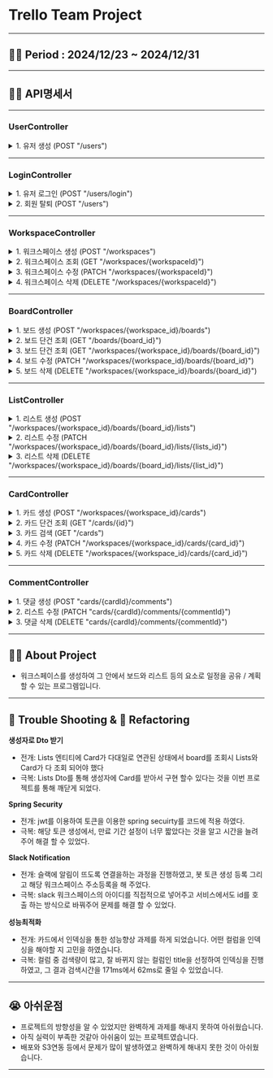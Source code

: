 # Trello Team Project

---
## 👨‍💻 Period : 2024/12/23 ~ 2024/12/31

---

## 👨‍💻 API명세서

---

### UserController

<details>
<summary>1. 유저 생성 (POST "/users")</summary>

- 요청
    - **Headers**:
        - Content-Type: application/json
    - **Body**:

  ```json
  {
      "email": "qwer@test.com",
      "password": "QweR1234@",
      "name":"홍길동",
      "role": "admin"
  }
  ```

    - 설명:

  | # | 이름      | 타입     | 설명       | Required |
  |---|---------|--------|----------|----------|
  | 1 | email   | String | 유저의 이메일  | O        |
  | 2 | password | String | 유저의 비밀번호 | O        |
  | 3 | name | String | 유저의 이름   | O        |
  | 4 | role | String | 유저의 권한   | O        |
</details>

---
### LoginController

<details>
<summary>1. 유저 로그인 (POST "/users/login")</summary>

- 요청
    - **Headers**:
        - Content-Type: application/json
    - **Body**:

  ```json
  {
      "email": "qwer@test.com",
      "password": "QweR1234@"
  }
  ```

    - 설명:

  | # | 이름      | 타입     | 설명       | Required |
      |---|---------|--------|----------|----------|
  | 1 | email   | String | 유저의 이메일  | O        |
  | 2 | password | String | 유저의 비밀번호 | O        |
</details>

<details>
<summary>2. 회원 탈퇴 (POST "/users")</summary>

- 요청
    - **Headers**:
        - Content-Type: application/json
    - **Body**:

  ```json
  {
      "password": "QweR1234@"
  }
  ```

    - 설명:

  | # | 이름      | 타입     | 설명       | Required |
        |---|---------|--------|----------|----------|
  | 1 | password | String | 유저의 비밀번호 | O        |
</details>

---
### WorkspaceController

<details>
<summary>1. 워크스페이스 생성 (POST "/workspaces")</summary>

- 요청
    - **Headers**:
        - Content-Type: application/json
    - **Path Variables**:
        - {workspaceId}: 수정할 워크스페이스 ID
        - **Body**:

  ```json
  {
      "title": "워크스페이스 제목1",
      "content": "내용"
  }
  ```

    - 설명:

  | # | 이름       | 타입     | 설명            | Required |
          |---|----------|--------|---------------|----------|
  | 1 | title    | String | 생성할 워크스페이스 제목 | O        |
  | 2 | content | String | 생성할 워크스페이스 내용 | X        |
-
</details>

<details>
<summary>2. 워크스페이스 조회 (GET "/workspaces/{workspaceId}")</summary>

- 요청
    - **Headers**:
        - Content-Type: application/json
    - **Path Variables**:
      - {workspaceId}: 조회할 워크스페이스 ID 

</details>

<details>
<summary>3. 워크스페이스 수정 (PATCH "/workspaces/{workspaceId}")</summary>

- 요청
    - **Headers**:
        - Content-Type: application/json
    - **Path Variables**:
        - {workspaceId}: 수정할 워크스페이스 ID
      - **Body**:

  ```json
  {
      "title": "워크스페이스 제목1",
      "content": "내용"
  }
  ```

    - 설명:

  | # | 이름       | 타입     | 설명            | Required |
        |---|----------|--------|---------------|----------|
  | 1 | title    | String | 수정할 워크스페이스 제목 | O        |
  | 2 | content | String | 수정할 워크스페이스 내용 | X        |
-
</details>

<details>
<summary>4. 워크스페이스 삭제 (DELETE "/workspaces/{workspaceId}")</summary>

- 요청
    - **Headers**:
        - Content-Type: application/json
    - **Path Variables**:
        - {workspaceId}: 삭제할 워크스페이스 ID
</details>

---
### BoardController

<details>
<summary>1. 보드 생성 (POST "/workspaces/{workspace_id}/boards")</summary>

- 요청
    - **Headers**:
        - Content-Type: application/json
    - **Part**:

  ```json
  {
    "title": "보드 제목1"
  }
  ```
  file
  - "background": "red.png"

    - 설명:

  | # | 이름          | 타입     | 설명        | Required |
        |---|-------------|--------|-----------|----------|
  | 1 | title        | String | 보드의 이름    | O        |
  | 2 | background | String | 보드의 배경 사진 | X        |

</details>

<details>
<summary>2. 보드 단건 조회 (GET "/boards/{board_id}")</summary>

- 요청
    - **Headers**:
        - Content-Type: application/json
    - **Path Variables**:
        - {board_id}: 조회할 보드 ID

</details>

<details>
<summary>3. 보드 단건 조회 (GET "/workspaces/{workspace_id}/boards/{board_id}")</summary>

- 요청
    - **Headers**:
        - Content-Type: application/json
    - **Path Variables**:
        - {workspace_id}: 조회할 워크스페이스 ID
        - {board_id}: 조회할 보드 ID

</details>

<details>
<summary>4. 보드 수정 (PATCH "/workspaces/{workspace_id}/boards/{board_id}")</summary>

- 요청
    - **Headers**:
        - Content-Type: application/json
    - **Path Variables**:
        - {workspace_id}: 조회할 워크스페이스 ID
        - {board_id}: 조회할 보드 ID
    - **Part**:

  ```json
  {
    "title": "보드 제목1"
  }
  ```
  file
    - "background": "red.png"

        - 설명:

  | # | 이름          | 타입     | 설명        | Required |
          |---|-------------|--------|-----------|----------|
  | 1 | title        | String | 보드의 이름    | O        |
  | 2 | background | String | 보드의 배경 사진 | X        |
-
</details>

<details>
<summary>5. 보드 삭제 (DELETE "/workspaces/{workspace_id}/boards/{board_id}")</summary>

- 요청
    - **Headers**:
        - Content-Type: application/json
    - **Path Variables**:
        - {workspace_id}: 삭제할 워크스페이스 ID
        - {board_id}: 삭제할 보드 ID
</details>

---
### ListController

<details>
<summary>1. 리스트 생성 (POST "/workspaces/{workspace_id}/boards/{board_id}/lists")</summary>

- 요청
    - **Headers**:
        - Content-Type: application/json
    - **Path Variables**:
        - {workspace_id}: 해당 워크스페이스 ID
        - {board_id}: 해당 보드 ID
    -  **Body**

  ```json
  {
      "title": "리스트 제목1"
  }
  ```

        - 설명:

  | # | 이름          | 타입     | 설명      | Required |
          |---|-------------|--------|---------|----------|
  | 1 | title        | String | 리스트의 이름 | O        |

</details>

<details>
<summary>2. 리스트 수정 (PATCH "/workspaces/{workspace_id}/boards/{board_id}/lists/{lists_id}")</summary>

- 요청
    - **Headers**:
        - Content-Type: application/json
    - **Path Variables**:
        - {workspace_id}: 해당 워크스페이스 ID
        - {board_id}: 해당 보드 ID
        - {lists_id}: 수정할 리스트 ID
    -  **Body**

  ```json
  {
      "title": "리스트 제목1",
      "order": 1
  }
  ```

        - 설명:

  | # | 이름          | 타입     | 설명      | Required |
            |---|-------------|--------|---------|----------|
  | 1 | title        | String | 리스트의 이름 | O        |
  | 2 | order        | Long   | 리스트의 순서 | O        |

</details>

<details>
<summary>3. 리스트 삭제 (DELETE "/workspaces/{workspace_id}/boards/{board_id}/lists/{list_id}")</summary>

- 요청
    - **Headers**:
        - Content-Type: application/json
    - **Path Variables**:
        - {workspace_id}: 삭제할 워크스페이스 ID
        - {board_id}: 삭제할 보드 ID
        - {lists_id}: 삭제할 리스트 ID
</details>

---
### CardController

<details>
<summary>1. 카드 생성 (POST "/workspaces/{workspace_id}/cards")</summary>

- 요청
    - **Headers**:
        - Content-Type: application/json
    - **Path Variables**:
        - {workspace_id}: 해당 워크스페이스 ID
    - **Part**:

  ```json
  {
      "title": "카드 제목1",
      "explanation": "설명",
      "deadline": "2024-12-25T20:00",
      "manager": "곽덕두"
  }
  ```
  file
    - "file": "red.png"

        - 설명:

  | # | 이름          | 타입            | 설명        | Required | 
  |---|-------------|---------------|-----------|----------|
    | 1 | title        | String        | 카드의 이름    | O        |
    | 2 | explanation | String        | 카드의 설명    | O        |
    | 2 | deadline | LocalDateTime | 데드라인      | O        |
    | 2 | manager | String        | 카드의 메니저   | O        |
    | 2 | file | File          | 카드의 첨부 파일 | X        |

</details>

<details>
<summary>2. 카드 단건 조회 (GET "/cards/{id}")</summary>

- 요청
    - **Headers**:
        - Content-Type: application/json
    - **Path Variables**:
        - {id}: 조회할 카드 ID

</details>

<details>
<summary>3. 카드 검색 (GET "/cards")</summary>

- 요청
    - **Headers**:
        - Content-Type: application/json
    - **Request Params**:
        - "boardId" : 1 (required = false)
        - "title" : "카드 제목" (required = false)
        - "content" : "카드 내용" (required = false)
        - "deadline" : "2024-12-25T00:00:00" (required = false)
        - "manager" : "곽덕두" (required = false)

</details>

<details>
<summary>4. 카드 수정 (PATCH "/workspaces/{workspace_id}/cards/{card_id}")</summary>

- 요청
    - **Headers**:
        - Content-Type: application/json
    - **Path Variables**:
        - {workspace_id}: 해당 워크스페이스 ID
        - {card_id}: 수정할 카드 ID
    - **Part**:

  ```json
  {
      "title": "카드 제목1",
      "explanation": "설명",
      "deadline": "2024-12-25T20:00",
      "manager": "곽덕두"
  }
  ```
  file
    - "file": "red.png"

        - 설명:

  | # | 이름          | 타입            | 설명        | Required | 
    |---|-------------|---------------|-----------|----------|
  | 1 | title        | String        | 카드의 이름    | O        |
  | 2 | explanation | String        | 카드의 설명    | O        |
  | 2 | deadline | LocalDateTime | 데드라인      | O        |
  | 2 | manager | String        | 카드의 메니저   | O        |
  | 2 | file | File          | 카드의 첨부 파일 | X        |

</details>

<details>
<summary>5. 카드 삭제 (DELETE "/workspaces/{workspace_id}/cards/{card_id}")</summary>

- 요청
    - **Headers**:
        - Content-Type: application/json
    - **Path Variables**:
        - {workspace_id}: 삭제할 워크스페이스 ID
        - {card_id}: 삭제할 카드 ID
</details>

---
### CommentController

<details>
<summary>1. 댓글 생성 (POST "cards/{cardId}/comments")</summary>

- 요청
    - **Headers**:
        - Content-Type: application/json
    - **Path Variables**:
        - {cardId}: 해당 카드 ID
    -  **Body**

  ```json
  {
      "contents": "댓글1"
  }
  ```

        - 설명:

  | # | 이름          | 타입     | 설명    | Required |
            |---|-------------|--------|-------|----------|
  | 1 | contents        | String | 댓글 내용 | O        |

</details>

<details>
<summary>2. 리스트 수정 (PATCH "cards/{cardId}/comments/{commentId}")</summary>

- 요청
    - **Headers**:
        - Content-Type: application/json
    - **Path Variables**:
        - {cardId}: 해당 카드 ID
        - {commentId}: 수정할 댓글 ID
    -  **Body**

  ```json
  {
      "contents": "댓글1"
  }
  ```

        - 설명:

  | # | 이름          | 타입     | 설명    | Required |
              |---|-------------|--------|-------|----------|
  | 1 | contents        | String | 댓글 내용 | O        |

</details>

<details>
<summary>3. 댓글 삭제 (DELETE "cards/{cardId}/comments/{commentId}")</summary>

- 요청
    - **Headers**:
        - Content-Type: application/json
    - **Path Variables**:
        - {cardId}: 해당 카드 ID
        - {commentId}: 삭제할 댓글 ID
</details>

---
## 👨‍💻 About Project

- 워크스페이스를 생성하여 그 안에서 보드와 리스트 등의 요소로 일정을 공유 / 계획 할 수 있는 프로그렘입니다.
---
## 🥵 Trouble Shooting & 🚀 Refactoring
**생성자로 Dto 받기**
- 전개: Lists 엔티티에 Card가 다대일로 연관된 상태에서 board를 조회시 Lists와 Card가 다 조회 되어야 했다
- 극복: Lists Dto를 통해 생성자에 Card를 받아서 구현 할수 있다는 것을 이번 프로젝트를 통해 깨닫게 되었다.

**Spring Security**
- 전개: jwt를 이용하여 토큰을 이용한 spring secuirty를 코드에 적용 하였다.
- 극복: 해당 토큰 생성에서, 만료 기간 설정이 너무 짧았다는 것을 알고 시간을 늘려주어 해결 할 수 있었다.

**Slack Notification**
- 전개: 슬랙에 알림이 뜨도록 연결을하는 과정을 진행하였고, 봇 토큰 생성 등록 그리고 해당 워크스페이스 주소등록을 해 주었다.
- 극복: slack 워크스페이스의 아이디를 직접적으로 넣어주고 서비스에서도 id를 호출 하는 방식으로 바꿔주어 문제를 해결 할 수 있었다.

**성능최적화**
- 전개: 카드에서 인덱싱을 통한 성능향상 과제를 하게 되었습니다. 어떤 컬럼을 인덱싱을 해야할 지 고민을 하였습니다.
- 극복: 컬럼 중 검색량이 많고, 잘 바뀌지 않는 컬럼인 title을 선정하여 인덱싱을 진행하였고, 그 결과 검색시간을 171ms에서 62ms로
  줄일 수 있었습니다.

---
## 😭 아쉬운점
- 프로젝트의 방향성을 알 수 있었지만 완벽하게 과제를 해내지 못하여 아쉬웠습니다.
- 아직 실력이 부족한 것같아 아쉬움이 있는 프로젝트였습니다.
- 배포와 S3연동 등에서 문제가 많이 발생하였고 완벽하게 해내지 못한 것이 아쉬웠습니다.

---
